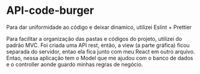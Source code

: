 # API-code-burger

Para dar uniformidade ao código e deixar dinamico, utilizei Eslint + Prettier

Para facilitar a organização das pastas e códigos do projeto, utilizei do padrão MVC. Foi criada uma API rest, então, a view (a parte gráfica) ficou separada do servidor, entao ela fica junto com meu React em outro arquivo.
Entao, nessa aplicação tem o Model que me ajudou com o banco de dados e o controller aonde guardo minhas regras de negócio.
